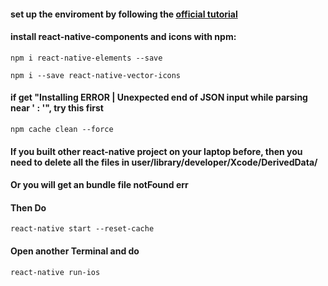 #### set up the enviroment by following the [official tutorial](https://facebook.github.io/react-native/docs/getting-started)
#### install react-native-components and icons with npm:
```npm i react-native-elements --save``` 

```npm i --save react-native-vector-icons```
#### if get "Installing ERROR | Unexpected end of JSON input while parsing near ' : '", try this first
```npm cache clean --force```
#### If you built other react-native project on your laptop before, then you need to delete all the files in user/library/developer/Xcode/DerivedData/
#### Or you will get an bundle file notFound err

#### Then Do 
```react-native start --reset-cache```
#### Open another Terminal and do 
```react-native run-ios```

